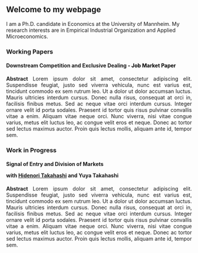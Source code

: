 ## Welcome to my webpage

I am a Ph.D. candidate in Economics at the University of Mannheim. My research interests are in Empirical Industrial Organization and Applied Microeconomics.

### Working Papers

#### Downstream Competition and Exclusive Dealing <span style="color:black"> - Job Market Paper </span>

<p style='text-align: justify;'> <strong> Abstract </strong> Lorem ipsum dolor sit amet, consectetur adipiscing elit. Suspendisse feugiat, justo sed viverra vehicula, nunc est varius est, tincidunt commodo ex sem rutrum leo. Ut a dolor ut dolor accumsan luctus. Mauris ultricies interdum cursus. Donec nulla risus, consequat at orci in, facilisis finibus metus. Sed ac neque vitae orci interdum cursus. Integer ornare velit id porta sodales. Praesent id tortor quis risus pulvinar convallis vitae a enim. Aliquam vitae neque orci. Nunc viverra, nisi vitae congue varius, metus elit luctus leo, ac congue velit eros et neque. Donec ac tortor sed lectus maximus auctor. Proin quis lectus mollis, aliquam ante id, tempor sem. 
 </p>

### Work in Progress

#### Signal of Entry and Division of Markets <p> with [Hidenori Takahashi]("https://sites.google.com/site/hidenoritakahashiutoronto/) and Yuya Takahashi </p>

<p style='text-align: justify;'> <strong> Abstract </strong> Lorem ipsum dolor sit amet, consectetur adipiscing elit. Suspendisse feugiat, justo sed viverra vehicula, nunc est varius est, tincidunt commodo ex sem rutrum leo. Ut a dolor ut dolor accumsan luctus. Mauris ultricies interdum cursus. Donec nulla risus, consequat at orci in, facilisis finibus metus. Sed ac neque vitae orci interdum cursus. Integer ornare velit id porta sodales. Praesent id tortor quis risus pulvinar convallis vitae a enim. Aliquam vitae neque orci. Nunc viverra, nisi vitae congue varius, metus elit luctus leo, ac congue velit eros et neque. Donec ac tortor sed lectus maximus auctor. Proin quis lectus mollis, aliquam ante id, tempor sem. 
 </p>
